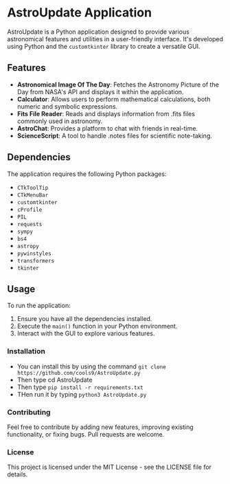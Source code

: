 # AstroUpdate Application

AstroUpdate is a Python application designed to provide various astronomical features and utilities in a user-friendly interface. It's developed using Python and the `customtkinter` library to create a versatile GUI.

## Features

- **Astronomical Image Of The Day**: Fetches the Astronomy Picture of the Day from NASA's API and displays it within the application.
- **Calculator**: Allows users to perform mathematical calculations, both numeric and symbolic expressions.
- **Fits File Reader**: Reads and displays information from .fits files commonly used in astronomy.
- **AstroChat**: Provides a platform to chat with friends in real-time.
- **ScienceScript**: A tool to handle .notes files for scientific note-taking.

## Dependencies

The application requires the following Python packages:

- `CTkToolTip`
- `CTkMenuBar`
- `customtkinter`
- `cProfile`
- `PIL`
- `requests`
- `sympy`
- `bs4`
- `astropy`
- `pywinstyles`
- `transformers`
- `tkinter`

## Usage

To run the application:

1. Ensure you have all the dependencies installed.
2. Execute the `main()` function in your Python environment.
3. Interact with the GUI to explore various features.

### Installation
- You can install this by using the command `git clone https://github.com/cools9/AstroUpdate.py`
- Then type cd AstroUpdate
- Then type `pip install -r requirements.txt` 
- THen run it by typing `python3 AstroUpdate.py`


### Contributing
Feel free to contribute by adding new features, improving existing functionality, or fixing bugs. Pull requests are welcome.

### License
This project is licensed under the MIT License - see the LICENSE file for details.



